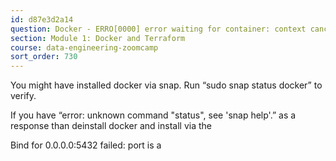 ```yaml
---
id: d87e3d2a14
question: Docker - ERRO[0000] error waiting for container: context canceled
section: Module 1: Docker and Terraform
course: data-engineering-zoomcamp
sort_order: 730
---
```


You might have installed docker via snap. Run “sudo snap status docker” to verify.

If you have “error: unknown command "status", see 'snap help'.” as a response than deinstall docker and install via the

Bind for 0.0.0.0:5432 failed: port is a

